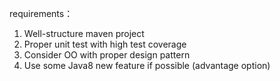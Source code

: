 requirements：
1. Well-structure maven project
2. Proper unit test with high test coverage
3. Consider OO with proper design pattern
4. Use some Java8 new feature if possible (advantage option)
